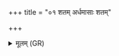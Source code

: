 +++
title = "०१ शतम् अर्धमासाः शतम्"

+++
<details><summary>मूलम् (GR)</summary>

शतम् अर्धमासाः शतं मासाः शतम् ऋतवः शतम् आर्तवाः ॥
</details>